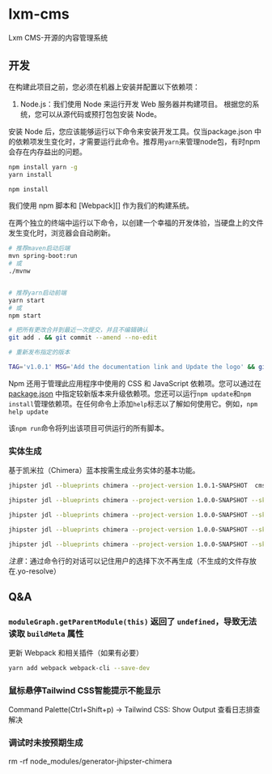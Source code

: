 # lxm-cms

Lxm CMS-开源的内容管理系统

## 开发

在构建此项目之前，您必须在机器上安装并配置以下依赖项：

1. Node.js：我们使用 Node 来运行开发 Web 服务器并构建项目。
   根据您的系统，您可以从源代码或预打包包安装 Node。

安装 Node 后，您应该能够运行以下命令来安装开发工具。仅当package.json
中的依赖项发生变化时，才需要运行此命令。推荐用`yarn`来管理node包，有时npm会存在内存益出的问题。

```bash
npm install yarn -g
yarn install

npm install
```

我们使用 npm 脚本和 [Webpack][] 作为我们的构建系统。

在两个独立的终端中运行以下命令，以创建一个幸福的开发体验，当硬盘上的文件发生变化时，浏览器会自动刷新。

```bash
# 推荐maven启动后端
mvn spring-boot:run
# 或
./mvnw


# 推荐yarn启动前端
yarn start
# 或
npm start

# 把所有更改合并到最近一次提交，并且不编辑确认
git add . && git commit --amend --no-edit

# 重新发布指定的版本

TAG='v1.0.1' MSG='Add the documentation link and Update the logo' && git push -d origin "${TAG}" && git tag -d "${TAG}" && git tag "${TAG}" -m "${MSG}" && git push origin "${TAG}"

```

Npm 还用于管理此应用程序中使用的 CSS 和 JavaScript 依赖项。您可以通过在[package.json](package.json)
中指定较新版本来升级依赖项。您还可以运行`npm update`和`npm install`管理依赖项。在任何命令上添加`help`标志以了解如何使用它。例如，`npm help update`

该`npm run`命令将列出该项目可供运行的所有脚本。

### 实体生成

基于凯米拉（Chimera）蓝本按需生成业务实体的基本功能。

```bash
jhipster jdl --blueprints chimera --project-version 1.0.1-SNAPSHOT  cms.jdl

jhipster jdl --blueprints chimera --project-version 1.0.0-SNAPSHOT --skip-git --skip-cache --skip-install  cms.jdl

jhipster jdl --blueprints chimera --project-version 1.0.0-SNAPSHOT --skip-server --skip-git --skip-cache --skip-install  cms.jdl

jhipster jdl --blueprints chimera --project-version 1.0.0-SNAPSHOT --skip-fake-data --skip-db-changelog --skip-git --skip-cache --skip-install  cms.jdl

jhipster jdl --blueprints chimera --project-version 1.0.0-SNAPSHOT --skip-server --skip-git --skip-cache --skip-install --skip-fake-data --skip-db-changelog  cms.jdl

```

_注意_：通过命令行的对话可以记住用户的选择下次不再生成（不生成的文件存放在.yo-resolve）

## Q&A

### `moduleGraph.getParentModule(this)` 返回了 `undefined`，导致无法读取 `buildMeta` 属性

更新 Webpack 和相关插件（如果有必要）

```bash
yarn add webpack webpack-cli --save-dev
```

### 鼠标悬停Tailwind CSS智能提示不能显示

Command Palette(Ctrl+Shift+p) -> Tailwind CSS: Show Output 查看日志排查解决

### 调试时未按预期生成

rm -rf node_modules/generator-jhipster-chimera
